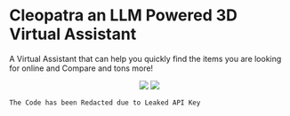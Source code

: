 
# Cleopatra an LLM Powered 3D Virtual Assistant
A Virtual Assistant that can help you quickly find the items you are looking for online and Compare and tons more!
<p align="center">
    <img src="https://github.com/Shaburu/r3f-vite-starter/assets/67481819/1706f5df-066f-4841-9fec-5b7b05033312">
    <img src="https://github.com/Shaburu/r3f-vite-starter/assets/67481819/c2f98144-9907-4781-b28b-015b5b1b5a2e">

</p>

```
The Code has been Redacted due to Leaked API Key
```
